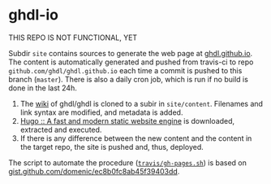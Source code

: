 # ghdl-io

THIS REPO IS NOT FUNCTIONAL, YET

Subdir `site` contains sources to generate the web page at [ghdl.github.io](https://ghdl.github.io). The content is automatically generated and pushed from travis-ci to repo `github.com/ghdl/ghdl.github.io` each time a commit is pushed to this branch (`master`). There is also a daily cron job, which is run if no build is done in the last 24h.

1. The [wiki](https://github.com/ghdl/ghdl/wiki) of ghdl/ghdl is cloned to a subir in `site/content`. Filenames and link syntax are modified, and metadata is added.
3. [Hugo :: A fast and modern static website engine](https://gohugo.io/) is downloaded, extracted and executed.
6. If there is any difference between the new content and the content in the target repo, the site is pushed and, thus, deployed.

The script to automate the procedure ([`travis/gh-pages.sh`](/1138-4EB/ghdl-io/tree/master/travis/gh-pages.sh)) is based on [gist.github.com/domenic/ec8b0fc8ab45f39403dd](https://gist.github.com/domenic/ec8b0fc8ab45f39403dd).
